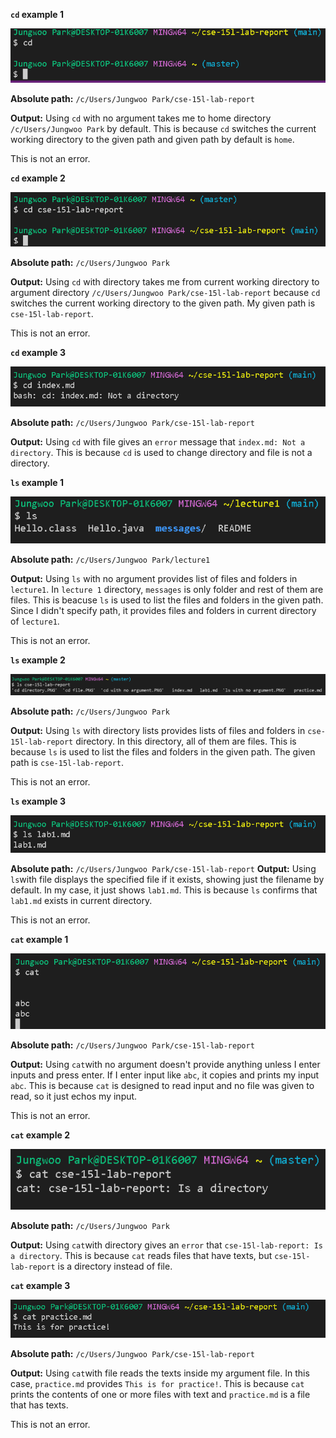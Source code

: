 **`cd` example 1**


![Image](lab1_images/cd_with_no_argument.PNG)


**Absolute path:** `/c/Users/Jungwoo Park/cse-15l-lab-report`

**Output:** Using `cd` with no argument takes me to home directory `/c/Users/Jungwoo Park` by default.
This is because `cd` switches the current working directory to the given path and given path by default is `home`.

This is not an error.

**`cd` example 2**


![Image](lab1_images/cd_directory.PNG)


**Absolute path:** `/c/Users/Jungwoo Park`

**Output:** Using `cd` with directory takes me from current working directory to argument directory `/c/Users/Jungwoo Park/cse-15l-lab-report` because `cd` switches the current working directory to the given path. My given path is `cse-15l-lab-report`. 

This is not an error.

**`cd` example 3**


![Image](lab1_images/cd_file.PNG)


**Absolute path:** `/c/Users/Jungwoo Park/cse-15l-lab-report`

**Output:** Using `cd` with file gives an `error` message that `index.md: Not a directory`. 
This is because `cd` is used to change directory and file is not a directory.

**`ls` example 1**


![Image](lab1_images/ls_with_no_argument.PNG)


**Absolute path:** `/c/Users/Jungwoo Park/lecture1`

**Output:** Using `ls` with no argument provides list of files and folders in `lecture1`. In `lecture 1` directory,
`messages` is only folder and rest of them are files. This is beacuse `ls` is used to list the files and folders in the given path. Since I didn't specify path, it provides files and folders in current directory of `lecture1`.

This is not an error. 

**`ls` example 2**


![Image](lab1_images/ls_directory.PNG)


**Absolute path:** `/c/Users/Jungwoo Park`

**Output:** Using `ls` with directory lists provides lists of files and folders in `cse-15l-lab-report` directory.
In this directory, all of them are files. This is because `ls` is used to list the files and folders in the given path. The given path is `cse-15l-lab-report`. 

This is not an error.

**`ls` example 3**


![Image](lab1_images/ls_file.PNG)


**Absolute path:** `/c/Users/Jungwoo Park/cse-15l-lab-report`
**Output:** Using `ls`with file displays the specified file if it exists, showing just the filename by default. 
In my case, it just shows `lab1.md`. This is because `ls` confirms that `lab1.md` exists in current directory.

This is not an error.

**`cat` example 1**


![Image](lab1_images/cat_with_no_argument.PNG)


**Absolute path:** `/c/Users/Jungwoo Park/cse-15l-lab-report`

**Output:** Using `cat`with no argument doesn't provide anything unless I enter inputs and press enter. If I enter input like `abc`, it copies and prints my input `abc`. This is because `cat` is designed to read input and no file was given to read, so it just echos my input.

This is not an error.

**`cat` example 2**


![Image](lab1_images/cat_directory.PNG)


**Absolute path:** `/c/Users/Jungwoo Park`

**Output:** Using `cat`with directory gives an `error` that `cse-15l-lab-report: Is a directory`. 
This is because `cat` reads files that have texts, but `cse-15l-lab-report` is a directory instead of file.

**`cat` example 3**


![Image](lab1_images/cat_file.PNG)


**Absolute path:** `/c/Users/Jungwoo Park/cse-15l-lab-report`

**Output:** Using `cat`with file reads the texts inside my argument file. In this case,
`practice.md` provides `This is for practice!`. This is because `cat` prints the contents of one or more files with text and `practice.md` is a file that has texts.

This is not an error.


